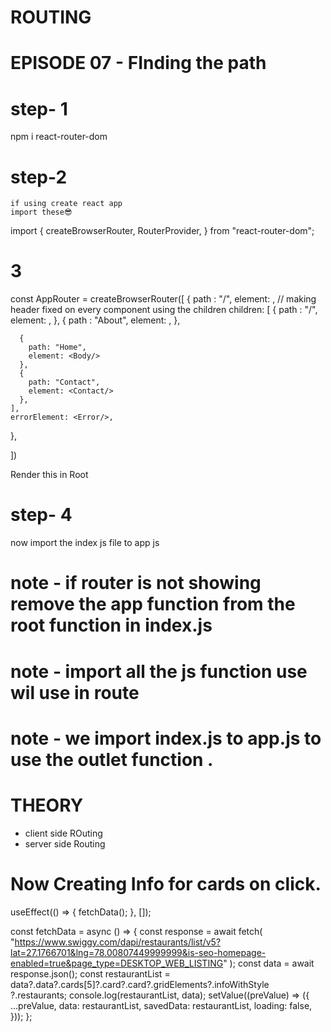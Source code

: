 # ROUTING 
# EPISODE 07 - FInding the path

# step- 1 
 npm i react-router-dom
# step-2
    if using create react app
    import these😎
 
import {
  createBrowserRouter,
  RouterProvider,
} from "react-router-dom"; 

<!-- now create a router function  -->

# 3
const AppRouter = createBrowserRouter([
  {
    path : "/",
    element: <App/>,
// making header fixed on every component using the children
    children: [
      {
        path : "/",
        element: <Body/>,
      },
      {
        path : "About",
        element: <About/>,
      },

      {
        path: "Home",
        element: <Body/>
      },
      {
        path: "Contact",
        element: <Contact/>
      },
    ],
    errorElement: <Error/>,
  },
  
])


Render this in Root

<RouterProvider router={AppRouter} />

# step- 4 

now import the index js file to app js 

 # note - if router is not showing remove the app function from the root function in index.js

 # note - import all the js function use wil use in route

 # note - we import index.js to app.js to use the outlet function .


 # THEORY 


- client side ROuting
- server side Routing 

# Now Creating Info for cards on click.


useEffect(() => {
    fetchData();
  }, []);

  const fetchData = async () => {
    const response = await fetch(
      "https://www.swiggy.com/dapi/restaurants/list/v5?lat=27.1766701&lng=78.00807449999999&is-seo-homepage-enabled=true&page_type=DESKTOP_WEB_LISTING"
    );
    const data = await response.json();
    const restaurantList =
      data?.data?.cards[5]?.card?.card?.gridElements?.infoWithStyle
        ?.restaurants;
    console.log(restaurantList, data);
    setValue((preValue) => ({
      ...preValue,
      data: restaurantList,
      savedData: restaurantList,
      loading: false,
    }));
  };